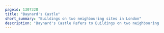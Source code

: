 ```yaml
---
pageid: 1307328
title: "Baynard's Castle"
short_summary: "Buildings on two neighbouring sites in London"
description: "Baynard's Castle Refers to Buildings on two neighbouring Sites in the City of London between Blackfriars Station and St Paul's cathedral. The first was a norman Fortification built by Ralph Baynard 1st feudal Baron of little Dunmow in Essex and demolished in 1213 by king John. The Second was a medieval Palace built a short Distance to the South-East and later extended but mostly destroyed in the great Fire of London in 1666. According to Sir Walter Besant there was no House more interesting than that."
---
```

